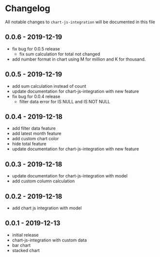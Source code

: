 # Changelog

All notable changes to `chart-js-integration` will be documented in this file

## 0.0.6 - 2019-12-19

- fix bug for 0.0.5 release
    - fix sum calculation for total not changed
- add number format in chart using M for million and K for thousand.

## 0.0.5 - 2019-12-19

- add sum calculation instead of count
- update documentation for chart-js-integration with new feature
- fix bug for 0.0.4 release
    - filter data error for IS NULL and IS NOT NULL

## 0.0.4 - 2019-12-18

- add filter data feature
- add latest month feature
- add custom chart color
- hide total feature
- update documentation for chart-js-integration with new feature

## 0.0.3 - 2019-12-18

- update documentation for chart-js-integration with model
- add custom column calculation

## 0.0.2 - 2019-12-18

- add chart js integration with model

## 0.0.1 - 2019-12-13

- initial release
- chart-js-integration with custom data
- bar chart
- stacked chart
